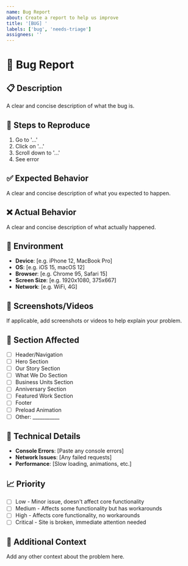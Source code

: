 ```yaml
---
name: Bug Report
about: Create a report to help us improve
title: '[BUG] '
labels: ['bug', 'needs-triage']
assignees: ''
---
```


# 🐛 Bug Report

## 📋 Description
A clear and concise description of what the bug is.

## 🔄 Steps to Reproduce
1. Go to '...'
2. Click on '...'
3. Scroll down to '...'
4. See error

## ✅ Expected Behavior
A clear and concise description of what you expected to happen.

## ❌ Actual Behavior
A clear and concise description of what actually happened.

## 📱 Environment
- **Device**: [e.g. iPhone 12, MacBook Pro]
- **OS**: [e.g. iOS 15, macOS 12]
- **Browser**: [e.g. Chrome 95, Safari 15]
- **Screen Size**: [e.g. 1920x1080, 375x667]
- **Network**: [e.g. WiFi, 4G]

## 📸 Screenshots/Videos
If applicable, add screenshots or videos to help explain your problem.

## 🎨 Section Affected
- [ ] Header/Navigation
- [ ] Hero Section
- [ ] Our Story Section
- [ ] What We Do Section
- [ ] Business Units Section
- [ ] Anniversary Section
- [ ] Featured Work Section
- [ ] Footer
- [ ] Preload Animation
- [ ] Other: ___________

## 🔧 Technical Details
- **Console Errors**: [Paste any console errors]
- **Network Issues**: [Any failed requests]
- **Performance**: [Slow loading, animations, etc.]

## 📈 Priority
- [ ] Low - Minor issue, doesn't affect core functionality
- [ ] Medium - Affects some functionality but has workarounds
- [ ] High - Affects core functionality, no workarounds
- [ ] Critical - Site is broken, immediate attention needed

## 📝 Additional Context
Add any other context about the problem here.
